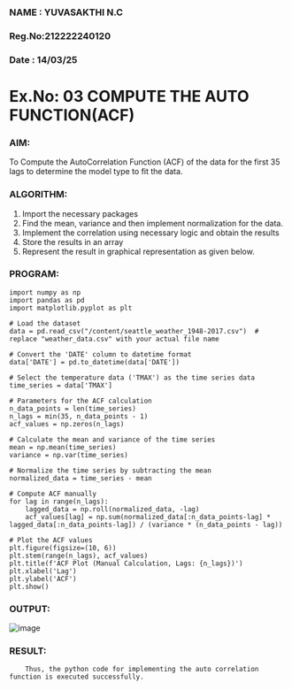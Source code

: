 ### NAME  : YUVASAKTHI N.C
### Reg.No:212222240120
### Date  : 14/03/25
# Ex.No: 03   COMPUTE THE AUTO FUNCTION(ACF)
### AIM:
To Compute the AutoCorrelation Function (ACF) of the data for the first 35 lags to determine the model
type to fit the data.
### ALGORITHM:
1. Import the necessary packages
2. Find the mean, variance and then implement normalization for the data.
3. Implement the correlation using necessary logic and obtain the results
4. Store the results in an array
5. Represent the result in graphical representation as given below.
### PROGRAM:
```
import numpy as np
import pandas as pd
import matplotlib.pyplot as plt

# Load the dataset
data = pd.read_csv("/content/seattle_weather_1948-2017.csv")  # replace "weather_data.csv" with your actual file name

# Convert the 'DATE' column to datetime format
data['DATE'] = pd.to_datetime(data['DATE'])

# Select the temperature data ('TMAX') as the time series data
time_series = data['TMAX'] 
```
```
# Parameters for the ACF calculation
n_data_points = len(time_series)
n_lags = min(35, n_data_points - 1)
acf_values = np.zeros(n_lags)

# Calculate the mean and variance of the time series
mean = np.mean(time_series)
variance = np.var(time_series)

# Normalize the time series by subtracting the mean
normalized_data = time_series - mean

# Compute ACF manually
for lag in range(n_lags):
    lagged_data = np.roll(normalized_data, -lag)
    acf_values[lag] = np.sum(normalized_data[:n_data_points-lag] * lagged_data[:n_data_points-lag]) / (variance * (n_data_points - lag))

# Plot the ACF values
plt.figure(figsize=(10, 6))
plt.stem(range(n_lags), acf_values)
plt.title(f'ACF Plot (Manual Calculation, Lags: {n_lags})')
plt.xlabel('Lag')
plt.ylabel('ACF')
plt.show()

```
### OUTPUT:
![image](https://github.com/user-attachments/assets/2bdd6f4f-cd26-4e5a-be29-b412c89b7e28)



### RESULT:
        Thus, the python code for implementing the auto correlation function is executed successfully.
